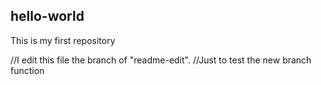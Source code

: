 ## hello-world
This is my first repository

//I edit this file the branch of "readme-edit".
//Just to test the new branch function
